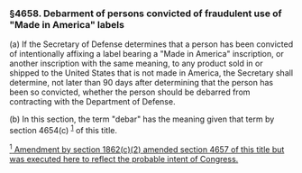 ### §4658. Debarment of persons convicted of fraudulent use of "Made in America" labels ###

(a) If the Secretary of Defense determines that a person has been convicted of intentionally affixing a label bearing a "Made in America" inscription, or another inscription with the same meaning, to any product sold in or shipped to the United States that is not made in America, the Secretary shall determine, not later than 90 days after determining that the person has been so convicted, whether the person should be debarred from contracting with the Department of Defense.

(b) In this section, the term "debar" has the meaning given that term by section 4654(c) <sup><a href="#4658_1_target" name="4658_1">1</a></sup> of this title.

[<sup>1</sup> Amendment by section 1862(c)(2) amended section 4657 of this title but was executed here to reflect the probable intent of Congress.](#4658_1)